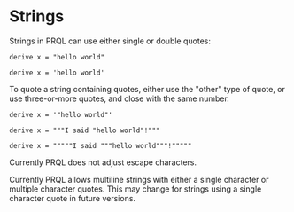 # Strings

Strings in PRQL can use either single or double quotes:

```prql
derive x = "hello world"
```

```prql
derive x = 'hello world'
```

To quote a string containing quotes, either use the "other" type of quote, or
use three-or-more quotes, and close with the same number.

```prql
derive x = '"hello world"'
```

```prql
derive x = """I said "hello world"!"""
```

```prql
derive x = """""I said """hello world"""!"""""
```

Currently PRQL does not adjust escape characters.

Currently PRQL allows multiline strings with either a single character or
multiple character quotes. This may change for strings using a single character
quote in future versions.
